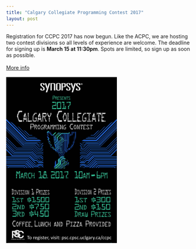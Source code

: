 ```yaml
---
title: "Calgary Collegiate Programming Contest 2017"
layout: post
---
```


<div class="col-md-6 col-lg-6">
  Registration for CCPC 2017 has now begun. Like the ACPC, we are hosting two
  contest divisions so all levels of experience are welcome. The deadline for
  signing up is <strong>March 15 at 11:30pm</strong>. Spots are limited, so
  sign up as soon as possible.
  <br><br>
  <a class="btn btn-primary btn-sm" href="/contests/ccpc/2017/index.html" role="button">
    More info
  </a>
  <br><br>
</div>

<div class="col-md-6 col-lg-6">		
  <img width="300px" src="/img/ccpc_2017_poster.jpg" alt="Synopsys">
</div>

